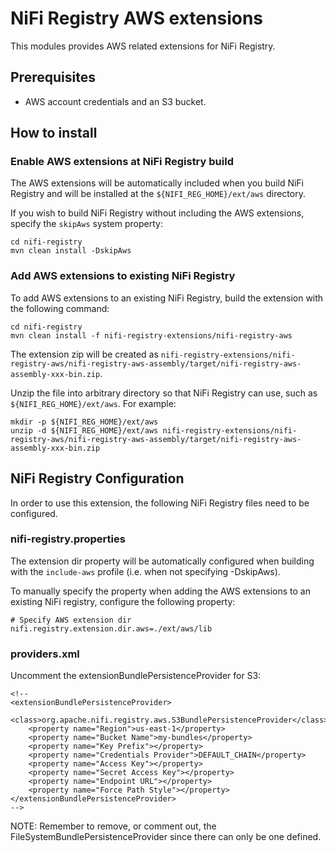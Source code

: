 <!--
  Licensed to the Apache Software Foundation (ASF) under one or more
  contributor license agreements.  See the NOTICE file distributed with
  this work for additional information regarding copyright ownership.
  The ASF licenses this file to You under the Apache License, Version 2.0
  (the "License"); you may not use this file except in compliance with
  the License.  You may obtain a copy of the License at
      http://www.apache.org/licenses/LICENSE-2.0
  Unless required by applicable law or agreed to in writing, software
  distributed under the License is distributed on an "AS IS" BASIS,
  WITHOUT WARRANTIES OR CONDITIONS OF ANY KIND, either express or implied.
  See the License for the specific language governing permissions and
  limitations under the License.
-->
# NiFi Registry AWS extensions

This modules provides AWS related extensions for NiFi Registry.

## Prerequisites

* AWS account credentials and an S3 bucket.

## How to install

### Enable AWS extensions at NiFi Registry build

The AWS extensions will be automatically included when you build NiFi Registry and will be installed at the `${NIFI_REG_HOME}/ext/aws` directory.

If you wish to build NiFi Registry without including the AWS extensions, specify the `skipAws` system property:
```
cd nifi-registry
mvn clean install -DskipAws
```

### Add AWS extensions to existing NiFi Registry

To add AWS extensions to an existing NiFi Registry, build the extension with the following command:

```
cd nifi-registry
mvn clean install -f nifi-registry-extensions/nifi-registry-aws
```

The extension zip will be created as `nifi-registry-extensions/nifi-registry-aws/nifi-registry-aws-assembly/target/nifi-registry-aws-assembly-xxx-bin.zip`.

Unzip the file into arbitrary directory so that NiFi Registry can use, such as `${NIFI_REG_HOME}/ext/aws`.
For example:

```
mkdir -p ${NIFI_REG_HOME}/ext/aws
unzip -d ${NIFI_REG_HOME}/ext/aws nifi-registry-extensions/nifi-registry-aws/nifi-registry-aws-assembly/target/nifi-registry-aws-assembly-xxx-bin.zip
```

## NiFi Registry Configuration

In order to use this extension, the following NiFi Registry files need to be configured.

### nifi-registry.properties

The extension dir property will be automatically configured when building with the `include-aws` profile (i.e. when not specifying -DskipAws).

To manually specify the property when adding the AWS extensions to an existing NiFi registry, configure the following property:
```
# Specify AWS extension dir
nifi.registry.extension.dir.aws=./ext/aws/lib
```

### providers.xml

Uncomment the extensionBundlePersistenceProvider for S3:
```
<!--
<extensionBundlePersistenceProvider>
    <class>org.apache.nifi.registry.aws.S3BundlePersistenceProvider</class>
    <property name="Region">us-east-1</property>
    <property name="Bucket Name">my-bundles</property>
    <property name="Key Prefix"></property>
    <property name="Credentials Provider">DEFAULT_CHAIN</property>
    <property name="Access Key"></property>
    <property name="Secret Access Key"></property>
    <property name="Endpoint URL"></property>
    <property name="Force Path Style"></property>
</extensionBundlePersistenceProvider>
-->
```

NOTE: Remember to remove, or comment out, the FileSystemBundlePersistenceProvider since there can only be one defined.

